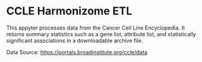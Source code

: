 # CCLE Harmonizome ETL

This appyter processes data from the Cancer Cell Line Encyclopedia. It returns summary statistics such as a gene list, attribute list, and statistically significant associations in a downloadable archive file.

Data Source: https://portals.broadinstitute.org/ccle/data
